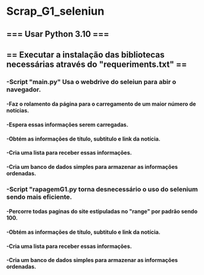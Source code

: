 # Scrap_G1_seleniun

## === Usar Python 3.10 ===

## == Executar a instalação das bibliotecas necessárias através do "requeriments.txt" ==

### -Script "main.py" Usa o webdrive do seleiun para abir o navegador.

#### -Faz o rolamento da página para o carregamento de um maior número de notícias.

#### -Espera essas informações serem carregadas.

#### -Obtém as informações de título, subtitulo e link da notícia.

#### -Cria uma lista para receber essas informações.

#### -Cria um banco de dados simples para armazenar as informações ordenadas.

### -Script "rapagemG1.py torna desnecessário o uso do selenium sendo mais eficiente.

#### -Percorre todas paginas do site estipuladas no "range" por padrão sendo 100.

#### -Obtém as informações de título, subtitulo e link da notícia.

#### -Cria uma lista para receber essas informações.

#### -Cria um banco de dados simples para armazenar as informações ordenadas.
